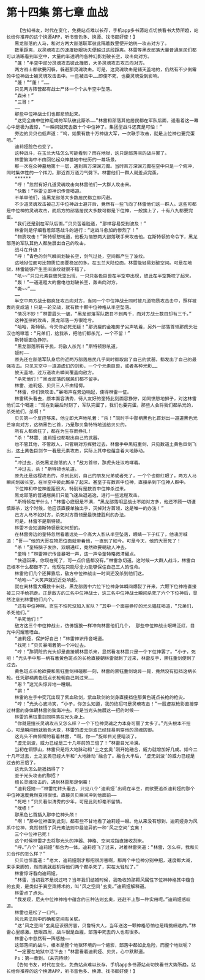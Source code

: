 # 第十四集 第七章 血战
        【告知书友，时代在变化，免费站点难以长存，手机app多书源站点切换看书大势所趋，站长给你推荐的这个换源APP，听书音色多、换源、找书都好使！】
       黑龙部落的人马，和对方两大部落联军彼此隔着数里便开始统一攻击对方了。
       数里距离，以灵魂攻击的速度眨眼功夫便越过这段距离。林雷等黑龙部落大量普通居民们都可以清晰看到半空中，大量的半透明的各种幻影划破长空，攻击向对方。
       “蓬！”半空中部分灵魂攻击彼此撞散，大多灵魂攻击攻击向对方。
       两方战士都欲要闪躲，躲避那灵魂攻击。可是，这灵魂攻击是铺天盖地的，仍然有不少倒霉的中位神战士被灵魂攻击击中。一旦被击中……即使不死，也要灵魂受到影响。
       “蓬！”“蓬！”……
       只见两方阵营都有战士尸体一个个从半空中坠落。
       “森米！”
       “三哥！”
       ……
       那些中位神战士们也都悲愤起来。
       “这完全由中位神组成的军队彼此厮杀……”林雷和部落其他居民都在军队后面，遥看着这一幕心中是极为震惊，“一瞬间就死去数十个中位神了。集团型战斗还真是可怕！”
       旁边的贝贝也低声道：“呜，如果有数十万神级大军，一次联手攻击，就是上位神也要完蛋吧。”
       迪莉娅脸色也变了。
       这种战斗，在玉兰大陆怎么可能看到？而在地狱，这只是部落间的战斗罢了。
       林雷脑海中不由回忆起众神墓地中经历的一幕场景。
       那一次在众神墓地第十一层，遇到百万深渊刀魔。当时百万深渊刀魔在空中只是一个俯冲，同时集体性的一个挥刀。那近百万道刀气劈下。林雷他们一群人就差点完蛋。
       ******
       “呼！”忽然有好几道灵魂攻击向林雷他们一大群人攻击来。
       “快散！”林雷立即神识传音喝道。
       不单单他们，连黑龙部落大多数居民都立即闪避。
       不少道灵魂攻击被己方中位神战士避开后，竟然有一些飞向了林雷他们这一群人。这些可都是中位神的灵魂攻击，而后方的部落居民大多数可都是下位神，一般挨上了，十有八九都要完蛋。
       “我们还是别在军队后面。”贝贝苦着脸道，“那样容易受到波及！”
       林雷则是仔细看着部落战斗的进行：“这战斗愈加的惨烈了！”
       “物质攻击！”斯特顿怒吼道，他极为恼怒两大部落联手来攻击他。在斯特顿的命令下，黑龙部落的军队其他人都施展出自己的攻击。
       战斗在升级！
       “呼！”青色的剑气瞬间划破长空，剑气过处，空间都产生了波纹。
       这地狱位面可比物质位面要稳定的多。在玉兰大陆位面，林雷能轻易划破空间。可是在地狱，林雷能够产生空间波纹就很不错了。
       “吼~~”只见元素巨兽凭空出现，一只只各色巨兽在半空中出现，彼此在半空撕咬了起来。
       “轰！”一道道粗大的雷电也划破长空，轰击向对方。
       “嘶~~”……
       ……
       半空中两方战士都疯狂攻击向对方，当同一个中位神战士同时被几道物质攻击击中，照样被轰的变成渣！只是一轮交战，就有数十颗中位神格从半空坠落。
       “情况不妙！”林雷眉头一皱，“黑龙部落军队数目不到两千，而对方战士数目却有三千。”
       这种互拼的攻击，黑龙部落一方很吃亏。
       “哈哈，斯特顿，今天你必死无疑！”那消瘦的金袍男子尖声吼着，另外一部落首领那虎头壮汉也咆哮着：“兄弟们，给我杀，把他们都杀光，一个不留！”
       斯特顿面色狰狞。
       “黑龙部落所有子民，将敌人杀光！”斯特顿怒吼道。
       顿时——
       原先还在部落军队身后的近两万部落居民几乎同时都取出了自己的武器，都发出了自己的最强攻击。只见天空中一道道虚幻的剑影，一个个元素巨兽，或者各种光影……
       披天盖地，过万道攻击瞬间覆盖向敌方。
       “杀死他们！”黑龙部落的居民们都不留手。
       林雷、迪莉娅、贝贝三人不由错愕。
       “林雷，你们快攻击。”暴喝声在旁边响起，使得林雷一怔。
       林雷转头看去，原本面容清秀，待人友好的奎特此刻面容狰狞，如同愤怒地狮子，对这林雷他们三个喝道：“现在到最后时刻了，军队完蛋了，我们也要完蛋。那些人会将我们都杀光的，杀死他们，杀啊！”
       贝贝第一个反应够来，他立即大声地吼着：“杀！”同时手中那柄黑色匕首划出一道道黑色光芒窜向对方，这柄黑色匕首，乃是那贝鲁特特地送给贝贝的。
       所有人都疯狂了，都在为生存而挣扎！
       “杀！”林雷、迪莉娅也都取出自己的武器。
       也不管其他，不管敌人，只管朝对方挥劈过去。林雷手中黑钰重剑，只见数道土黄色巨剑飞出，这土黄色巨剑乍一看是元素攻击，实际上其中也蕴含着大地脉动。
       ……
       “冲过去，杀死黑龙部落的人！”敌方首领，那虎头壮汉咆哮着。
       “冲过去，杀！”斯特顿也吼道。
       原先还是远程攻击的，杀到此刻，自己的朋友兄弟或者死了，一个个也都红眼了。两方人马瞬间划破长空，在半空中彼此厮杀了起来。甚至于有数百中位神，直接杀到下位神人群中。
       下位神和中位神差距很大，特别有是数百中位神杀过来。
       黑龙部落的普通居民们只能飞速后退逃逸，进行一些远程攻击。
       “斯特顿在干什么！”林雷心底很是不满，“黑龙部落明显战士不如对方多，他还不顾一切谨慎厮杀，这个时候，他应该直接单独出手，灭掉对方首领，这是唯一的办法！”
       己方人马不如对方，杀死对方首领是最快捷胜利的办法。
       可是，林雷不是斯特顿。
       林雷不会知道斯特顿是如何想的。
       在林雷旁边的奎特忽然看着远处一个高大人影从半空坠落，眼睛一下子红了，他凄厉喊道：“哥——”他的大哥在物质位面就带着他，一直到了如今。可是今天，他的大哥死了！
       “杀！”奎特脑子发热，双眼通红，竟然欲要朝敌人冲去。
       “奎特！”林雷神识传音暴喝一声，这一声令奎特略微清醒点。
       “快退回来，你现在死了，可一点价值都没有。”林雷急切道。这时候一大群人战斗，林雷自己根本什么都做不了。他现在只能尽全力能够保住自己三人的性命。
       林雷他们几个还算靠后，敌方中位神战士一时间还没杀到他们这。
       “哈哈~~”大笑声就近近处响起。
       就在离林雷大概数十米处，黑龙部落中六位下位神身体瞬间爆裂了开来，六颗下位神格直接被三只手给抓走。正是敌方的三名中位神战士，这三名中位神战士瞬间杀死了六个下位神后，显然注意到林雷他们几个。
       “还有中位神啊，贪生不怕死没加入军队？”其中一个面容狰狞的光头猖狂喝道，“兄弟们，杀死他们。”
       “杀死他们！”
       敌方这三个中位神战士，仿佛饿狼一样冲向林雷他们几个， 那些中位神战士眼睛泛红，目光中闪耀着嗜血。
       “迪莉娅，保护好自己！”林雷神识传音喝道。
       “找死！”贝贝暴喝着第一个冲过去。
       “哼！”那阴险的光头却是直接朝林雷杀来，显然看准林雷只是一个下位神罢了。“小子，死吧！”光头手中那一柄有着黄色斑点的长枪直接朝林雷就刺了过来，林雷反手，黑钰重剑便刺了过去。
       黄色斑点长枪欲要和黑钰重剑相碰那一刻，林雷的黑钰重剑诡异一晃，竟然没有抵挡这柄长枪。任凭那柄黄色斑点长枪朝自己刺过来……
       “恩？”这光头惊异地一瞪眼。
       “锵！”
       林雷的左手中突兀出现了紫血软剑，紫血软剑的剑身直接挡住那黄色斑点长枪的枪尖。
       “哼！”光头心底冷笑，“小子，你怎么知道，我的绝招可是灵魂攻击！”一股虚拟枪影直接穿过林雷的身体朝林雷的脑海冲去。可是当光头施展这一招的时候——
       林雷的黑钰重剑同样落在光头身上。
       “你就是擅长灵魂攻击又怎么样？一个下位神灵魂之力本身可弱了太多了。”光头根本不担心，可是瞬间他就脸色大变，林雷的虚无剑波已经轻易刺穿他的灵魂防御。
       这光头不由惊愕的看着林雷，“啊，你——”旋即目光便暗淡了。
       “虚无剑波，威力已经是二十几年前的三倍了！”林雷目光冷漠。
       当初在铜锣山，林雷只是将大地脉动和‘土之玄奥’刚开始融合，威力就增加好几成。如今二十几年过去，土之玄奥已经大半和‘大地脉动’融合了。融合大半后，‘虚无剑波’的威力已经是过去的三倍了。
       这光头怎么能抵挡得了？
       至于光头攻击的那招？
       擅长灵魂攻击的，遇到林雷那是倒霉！
       “迪莉娅她——”林雷忙转头看去，只见八个‘迪莉娅’出现在半空，而欲要追杀迪莉娅的那个中位神速度竟然变得很慢。直接贝贝瞬间冲到他面前——
       “死吧！”贝贝看似清秀的少年，可是此刻却毫不留情。
       “噗哧！”
       那黑色匕首插入那中位神头颅！
       “啊！”那中位神直到此刻，都有些不甘地看了迪莉娅一眼。他从来没有想到，迪莉娅身为风系中位神，竟然领悟了风元素法则中最诡异的一种‘风之空间’玄奥！
       三个中位神已死！
       这个时候林雷才去将那光头的神器、神格、空间戒指直接收刮来。
       “呼。”八个‘迪莉娅’都合为一体，迪莉娅飞了过来，对着林雷笑道：“林雷，怎么样，我和贝贝合作的怎么样？”
       贝贝也惊喜道：“老大，迪莉娅刚才那招很厉害啊，那两个中位神分别中招，速度都大减，束手束脚的，然而我就趁机将他们两个都杀死了，实在太轻松了。”
       林雷惊讶看向迪莉娅。
       “林雷，当初我不是说过吗？当年我们结婚时候，我吸收的那颗风属性下位神神格其中蕴含的玄奥，是类似于真空束缚术的，叫‘风之空间’玄奥。”迪莉娅解释道。
       林雷点了点头。
       “我发现，尼夫中位神神格中蕴含的三种法则玄奥，还赶不上那一种实用呢。”迪莉娅感叹道。
       林雷也是松了一口气。
       风元素法则中的确和空间有关联。
       “这‘风之空间’玄奥应该很厉害，贝鲁特大人，当年送这一颗神格恐怕也是精挑细选的。”林雷心里感激。放眼四周，战斗很是血腥，部落中死去的人也有很多。
       林雷心中忽然有一阵感触——
       这部落间的战斗，根本是整个地狱环境的一个缩影，部落中都如此危险，而整个地狱呢？
       “一定要在地狱中活下去！”林雷看着迪莉娅、贝贝，心中默默道。
       Ps：第一章到。（未完待续）
       【告知书友，时代在变化，免费站点难以长存，手机app多书源站点切换看书大势所趋，站长给你推荐的这个换源APP，听书音色多、换源、找书都好使！】